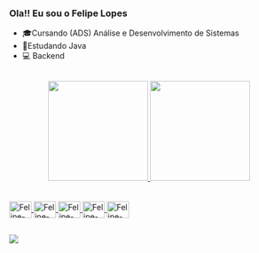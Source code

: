 ### Ola!! Eu sou o Felipe Lopes


- 🎓Cursando (ADS) Análise e Desenvolvimento de Sistemas
- 📖Estudando Java
- 💻 Backend

<br/>

<div align="center">
  <a href="https://github.com/felipelopes31">
  <img height="180em" src="https://github-readme-stats.vercel.app/api?username=felipelopes31&show_icons=true&theme=dracula&include_all_commits=true&count_private=true"/>
  <img height="180em" src="https://github-readme-stats.vercel.app/api/top-langs/?username=felipelopes31&layout=compact&langs_count=7&theme=dracula"/>
</div>
  
  <br>
  
  <div style="display: inline_block"><br>
  <img align="center" alt="Felipe-Java" height="30" width="40" src="https://cdn.jsdelivr.net/gh/devicons/devicon/icons/java/java-original-wordmark.svg" />
  <img align="center" alt="Felipe-Mysql" height="30" width="40" src="https://cdn.jsdelivr.net/gh/devicons/devicon/icons/mysql/mysql-original.svg" />
  <img align="center" alt="Felipe-Github" height="30" width="40" src="https://cdn.jsdelivr.net/gh/devicons/devicon/icons/github/github-original.svg" />
  <img align="center" alt="Felipe-Git" height="30" width="40" src="https://cdn.jsdelivr.net/gh/devicons/devicon/icons/git/git-original-wordmark.svg" />
  <img align="center" alt="Felipe-VisualStudio" height="30" width="40"src="https://cdn.jsdelivr.net/gh/devicons/devicon/icons/visualstudio/visualstudio-plain.svg" />
</div>

  ##
  
  <div> 
   <a href="https://instagram.com/felipe_wilder_/" target="_blank"><img src="https://img.shields.io/badge/-Instagram-%23E4405F?style=for-the-badge&logo=instagram&logoColor=white" target="_blank"></a>
  
</div>
  
  #
